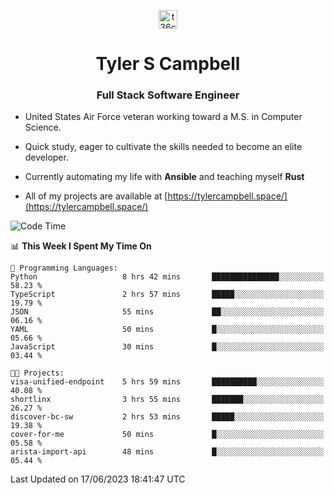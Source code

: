 <p align="center">
<a href="https://www.linkedin.com/in/t36campbell" target="blank"><img align="center" src="https://ik.imagekit.io/t36campbell/Portfolio/linkedin.png.original_m8bbGgPh6.png" alt="t36campbell" height="30" width="30" /></a>
</p>
<h1 align="center">Tyler S Campbell</h1>
<h3 align="center">Full Stack Software Engineer</h3>

* United States Air Force veteran working toward a M.S. in Computer Science.

* Quick study, eager to cultivate the skills needed to become an elite developer.

* Currently automating my life with **Ansible** and teaching myself **Rust**

* All of my projects are available at [https://tylercampbell.space/](https://tylercampbell.space/)

<!--START_SECTION:waka-->
![Code Time](http://img.shields.io/badge/Code%20Time-2%2C575%20hrs-blue)

📊 **This Week I Spent My Time On** 

```text
💬 Programming Languages: 
Python                   8 hrs 42 mins       ███████████████░░░░░░░░░░   58.23 % 
TypeScript               2 hrs 57 mins       █████░░░░░░░░░░░░░░░░░░░░   19.79 % 
JSON                     55 mins             ██░░░░░░░░░░░░░░░░░░░░░░░   06.16 % 
YAML                     50 mins             █░░░░░░░░░░░░░░░░░░░░░░░░   05.66 % 
JavaScript               30 mins             █░░░░░░░░░░░░░░░░░░░░░░░░   03.44 % 

🐱‍💻 Projects: 
visa-unified-endpoint    5 hrs 59 mins       ██████████░░░░░░░░░░░░░░░   40.08 % 
shortlinx                3 hrs 55 mins       ███████░░░░░░░░░░░░░░░░░░   26.27 % 
discover-bc-sw           2 hrs 53 mins       █████░░░░░░░░░░░░░░░░░░░░   19.38 % 
cover-for-me             50 mins             █░░░░░░░░░░░░░░░░░░░░░░░░   05.58 % 
arista-import-api        48 mins             █░░░░░░░░░░░░░░░░░░░░░░░░   05.44 % 
```


 Last Updated on 17/06/2023 18:41:47 UTC
<!--END_SECTION:waka-->
